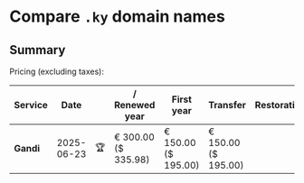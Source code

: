 # Compare `.ky` domain names

## Summary

Pricing (excluding taxes):

| Service | Date |  | / Renewed year | First year | Transfer | Restoration |
|--|--|--|--|--|--|--|
| **Gandi** | 2025-06-23 | 🏆 | € 300.00<br>($ 335.98) | € 150.00<br>($ 195.00) | € 150.00<br>($ 195.00) |  |
